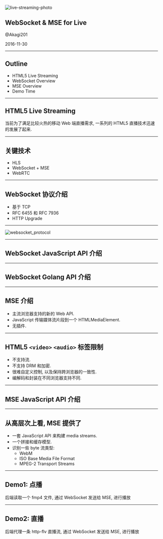 
![live-streaming-photo](http://akslides.b0.upaiyun.com/live-streaming-photo.jpg)

## WebSocket & MSE for Live

@Akagi201

2016-11-30

---

## Outline
* HTML5 Live Streaming
* WebSocket Overview
* MSE Overview
* Demo Time

---

## HTML5 Live Streaming

当前为了满足比较火热的移动 Web 端直播需求, 一系列的 HTML5 直播技术迅速的发展了起来.

----

## 关键技术

* HLS
* WebSocket + MSE
* WebRTC

---

## WebSocket 协议介绍
* 基于 TCP
* RFC 6455 和 RFC 7936
* HTTP Upgrade

----

![websocket_protocol](http://akshare.b0.upaiyun.com/assets/websocket_protocol.png)

---

## WebSocket JavaScript API 介绍

---

## WebSocket Golang API 介绍

---

## MSE 介绍
* 主流浏览器支持的新的 Web API.
* JavaScript 传输媒体流片段到一个 HTMLMediaElement.
* 无插件.

----

## HTML5 `<video>` `<audio>` 标签限制
* 不支持流.
* 不支持 DRM 和加密.
* 很难自定义控制, 以及保持跨浏览器的一致性.
* 编解码和封装在不同浏览器支持不同.

---

## MSE JavaScript API 介绍

----

## 从高层次上看, MSE 提供了

* 一套 JavaScript API 来构建 media streams.
* 一个拼接和缓存模型.
* 识别一些 byte 流类型:
  * WebM
  * ISO Base Media File Format
  * MPEG-2 Transport Streams

---

## Demo1: 点播

后端读取一个 fmp4 文件, 通过 WebSocket 发送给 MSE, 进行播放

---

## Demo2: 直播

后端代理一条 http-flv 直播流, 通过 WebSocket 发送给 MSE, 进行播放
